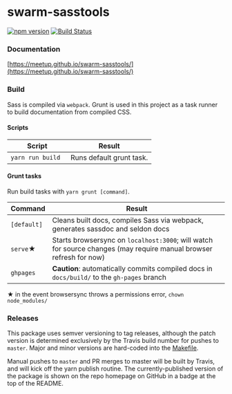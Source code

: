 swarm-sasstools
===============
[![npm version](https://badge.fury.io/js/swarm-sasstools.svg)](https://badge.fury.io/js/swarm-sasstools)
[![Build Status](https://travis-ci.org/meetup/swarm-sasstools.svg?branch=master)](https://travis-ci.org/meetup/swarm-sasstools)

### Documentation
[https://meetup.github.io/swarm-sasstools/](https://meetup.github.io/swarm-sasstools/)

### Build
Sass is compiled via `webpack`. Grunt is used in this project as a task runner to build
documentation from compiled CSS.

#### Scripts

Script               | Result
-------------------- | -----------------------------
`yarn run build `    | Runs default grunt task.

#### Grunt tasks

Run build tasks with `yarn grunt [command]`.

Command              | Result
-------------------- | -----------------------------
`[default]`          | Cleans built docs, compiles Sass via webpack, generates sassdoc and seldon docs
`serve`&#9733;       | Starts browsersync on `localhost:3000`; will watch for source changes (may require manual browser refresh for now)
`ghpages`            | __Caution__: automatically commits compiled docs in `docs/build/` to the `gh-pages` branch

&#9733; in the event browsersync throws a permissions error, `chown` `node_modules/`


### Releases
This package uses semver versioning to tag releases, although the patch version
is determined exclusively by the Travis build number for pushes to `master`.
Major and minor versions are hard-coded into the [Makefile](Makefile#L2).

Manual pushes to `master` and PR merges to master will be built by Travis, and
will kick off the yarn publish routine. The currently-published version of the
package is shown on the repo homepage on GitHub in a badge at the top of the
README.

